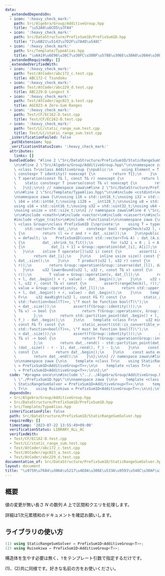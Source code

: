 ```yaml
---
data:
  _extendedDependsOn:
  - icon: ':heavy_check_mark:'
    path: Src/Algebra/Group/AdditiveGroup.hpp
    title: "\u52A0\u6CD5\u7FA4"
  - icon: ':heavy_check_mark:'
    path: Src/DataStructure/PrefixSum1D/PrefixSum1D.hpp
    title: "1\u6B21\u5143\u7D2F\u7A4D\u548C"
  - icon: ':heavy_check_mark:'
    path: Src/Template/TypeAlias.hpp
    title: "\u6A19\u6E96\u30C7\u30FC\u30BF\u578B\u306E\u30A8\u30A4\u30EA\u30A2\u30B9"
  _extendedRequiredBy: []
  _extendedVerifiedWith:
  - icon: ':heavy_check_mark:'
    path: Test/AtCoder/abc172_c.test.cpp
    title: ABC172-C Tsundoku
  - icon: ':heavy_check_mark:'
    path: Test/AtCoder/abc229_d.test.cpp
    title: ABC229-D Longest X
  - icon: ':heavy_check_mark:'
    path: Test/AtCoder/agc023_a.test.cpp
    title: AGC023-A Zero-Sum Ranges
  - icon: ':heavy_check_mark:'
    path: Test/CF/EC162-D.test.cpp
    title: Test/CF/EC162-D.test.cpp
  - icon: ':heavy_check_mark:'
    path: Test/LC/static_range_sum.test.cpp
    title: Test/LC/static_range_sum.test.cpp
  _isVerificationFailed: false
  _pathExtension: hpp
  _verificationStatusIcon: ':heavy_check_mark:'
  attributes:
    links: []
  bundledCode: "#line 2 \"Src/DataStructure/PrefixSum1D/StaticRangeSumSolver.hpp\"\
    \n\n#line 2 \"Src/Algebra/Group/AdditiveGroup.hpp\"\n\nnamespace zawa {\n\ntemplate\
    \ <class T>\nclass AdditiveGroup {\npublic:\n    using Element = T;\n    static\
    \ constexpr T identity() noexcept {\n        return T{};\n    }\n    static constexpr\
    \ T operation(const T& l, const T& r) noexcept {\n        return l + r;\n    }\n\
    \    static constexpr T inverse(const T& v) noexcept {\n        return -v;\n \
    \   }\n};\n\n} // namespace zawa\n#line 2 \"Src/DataStructure/PrefixSum1D/PrefixSum1D.hpp\"\
    \n\n#line 2 \"Src/Template/TypeAlias.hpp\"\n\n#include <cstdint>\n#include <cstddef>\n\
    \nnamespace zawa {\n\nusing i16 = std::int16_t;\nusing i32 = std::int32_t;\nusing\
    \ i64 = std::int64_t;\nusing i128 = __int128_t;\n\nusing u8 = std::uint8_t;\n\
    using u16 = std::uint16_t;\nusing u32 = std::uint32_t;\nusing u64 = std::uint64_t;\n\
    \nusing usize = std::size_t;\n\n} // namespace zawa\n#line 4 \"Src/DataStructure/PrefixSum1D/PrefixSum1D.hpp\"\
    \n\n#include <cmath>\n#include <vector>\n#include <cassert>\n#include <algorithm>\n\
    #include <type_traits>\n#include <functional>\n\nnamespace zawa {\n\ntemplate\
    \ <class Group>\nclass PrefixSum1D {\nprivate:\n    using T = typename Group::Element;\n\
    \    std::vector<T> dat_;\n\n    constexpr bool rangeCheck(u32 l, u32 r) const\
    \ {\n        return (l <= r and r < dat_.size());\n    }\n\npublic:\n    PrefixSum1D()\
    \ = default; \n    PrefixSum1D(const std::vector<T>& A) : dat_(A.size() + 1, Group::identity())\
    \ {\n        dat_.shrink_to_fit();\n        for (u32 i = 0 ; i < A.size() ; i++)\
    \ {\n            dat_[i + 1] = Group::operation(dat_[i], A[i]);\n        }\n \
    \   }\n\n    inline T operator[](u32 i) const {\n        assert(i < dat_.size());\n\
    \        return dat_[i];\n    }\n\n    inline usize size() const {\n        return\
    \ dat_.size();\n    }\n\n    T product(u32 l, u32 r) const {\n        assert(rangeCheck(l,\
    \ r));\n        return Group::operation(Group::inverse(dat_[l]), dat_[r]);\n \
    \   }\n\n    u32 lowerBound(u32 l, u32 r, const T& v) const {\n        assert(rangeCheck(l,\
    \ r));\n        T value = Group::operation(v, dat_[l]);\n        return std::lower_bound(dat_.begin()\
    \ + l, dat_.begin() + r, value) - dat_.begin();\n    }\n\n    u32 upperBound(u32\
    \ l, u32 r, const T& v) const {\n        assert(rangeCheck(l, r));\n        T\
    \ value = Group::operation(v, dat_[l]);\n        return std::upper_bound(dat_.begin()\
    \ + l, dat_.begin() + r, value) - dat_.begin();\n    }\n\n    template <class\
    \ F>\n    u32 maxRight(u32 l, const F& f) const {\n        static_assert(std::is_convertible_v<decltype(f),\
    \ std::function<bool(T)>>, \"f must be function bool(T)\");\n        assert(l\
    \ < dat_.size());\n        assert(f(Group::identity()));\n        auto f_ = [&](const\
    \ T& v) -> bool {\n            return f(Group::operation(v, Group::inverse(dat_[l])));\n\
    \        };\n        return std::partition_point(dat_.begin() + l, dat_.end(),\
    \ f_) - dat_.begin();\n    }\n\n    template <class F>\n    u32 minLeft(u32 r,\
    \ const F& f) const {\n        static_assert(std::is_convertible_v<decltype(f),\
    \ std::function<bool(T)>>, \"f must be function bool(T)\");\n        assert(r\
    \ < dat_.size());\n        assert(f(Group::identity()));\n        auto f_ = [&](const\
    \ T& v) -> bool {\n            return f(Group::operation(Group::inverse(v), dat_[r]));\n\
    \        };\n        return dat_.rend() - std::partition_point(dat_.rbegin() +\
    \ (dat_.size() - r - 1), dat_.rend(), f_) - 1;\n    }\n\n    const auto begin()\
    \ const {\n        return dat_.begin();\n    }\n\n    const auto end() const {\n\
    \        return dat_.end();\n    }\n};\n\n} // namespace zawa\n#line 5 \"Src/DataStructure/PrefixSum1D/StaticRangeSumSolver.hpp\"\
    \n\nnamespace zawa {\n\n    template <class T>\n    using StaticRangeSumSolver\
    \ = PrefixSum1D<AdditiveGroup<T>>;\n\n    template <class T>\n    using Ruisekiwa\
    \ = PrefixSum1D<AdditiveGroup<T>>;\n\n};\n"
  code: "#pragma once\n\n#include \"../../Algebra/Group/AdditiveGroup.hpp\"\n#include\
    \ \"./PrefixSum1D.hpp\"\n\nnamespace zawa {\n\n    template <class T>\n    using\
    \ StaticRangeSumSolver = PrefixSum1D<AdditiveGroup<T>>;\n\n    template <class\
    \ T>\n    using Ruisekiwa = PrefixSum1D<AdditiveGroup<T>>;\n\n};\n"
  dependsOn:
  - Src/Algebra/Group/AdditiveGroup.hpp
  - Src/DataStructure/PrefixSum1D/PrefixSum1D.hpp
  - Src/Template/TypeAlias.hpp
  isVerificationFile: false
  path: Src/DataStructure/PrefixSum1D/StaticRangeSumSolver.hpp
  requiredBy: []
  timestamp: '2023-07-22 13:55:49+09:00'
  verificationStatus: LIBRARY_ALL_AC
  verifiedWith:
  - Test/CF/EC162-D.test.cpp
  - Test/LC/static_range_sum.test.cpp
  - Test/AtCoder/abc172_c.test.cpp
  - Test/AtCoder/agc023_a.test.cpp
  - Test/AtCoder/abc229_d.test.cpp
documentation_of: Src/DataStructure/PrefixSum1D/StaticRangeSumSolver.hpp
layout: document
title: "\u9759\u7684\u306A\u5217\u4E0A\u306E\u533A\u9593\u548C\u30AF\u30A8\u30EA"
---
```


## 概要

値の変更が無い長さ $N$ の数列 $A$ 上で区間和クエリを処理します。

詳細は1次元累積和のドキュメントを確認お願いします。

## ライブラリの使い方

```cpp
(1) using StaticRangeSumSolver = PrefixSum1D<AdditiveGroup<T>>;
(2) using Ruisekiwa = PrefixSum1D<AdditiveGroup<T>>;
```

構造体を生やす必要は無く、`T`をテンプレート引数で指定するだけです。

(1)、(2)共に同様です。好きな名前の方をお使いください。
